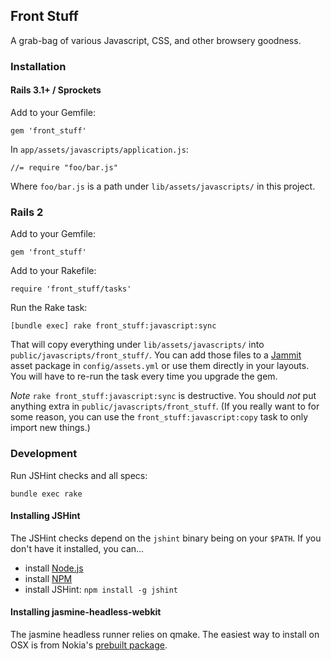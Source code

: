 ## Front Stuff

A grab-bag of various Javascript, CSS, and other browsery goodness.

### Installation

#### Rails 3.1+ / Sprockets

Add to your Gemfile:

    gem 'front_stuff'

In `app/assets/javascripts/application.js`:

    //= require "foo/bar.js"

Where `foo/bar.js` is a path under `lib/assets/javascripts/` in this project.

### Rails 2

Add to your Gemfile:

    gem 'front_stuff'

Add to your Rakefile:

    require 'front_stuff/tasks'

Run the Rake task:

    [bundle exec] rake front_stuff:javascript:sync

That will copy everything under `lib/assets/javascripts/` into
`public/javascripts/front_stuff/`. You can add those files to a [Jammit](https://github.com/documentcloud/jammit) asset
package in `config/assets.yml` or use them directly in your layouts. You will
have to re-run the task every time you upgrade the gem.

*Note* `rake front_stuff:javascript:sync` is destructive. You should *not* put
anything extra in `public/javascripts/front_stuff`. (If you really want to for
some reason, you can use the `front_stuff:javascript:copy` task to only
import new things.)

### Development

Run JSHint checks and all specs:

    bundle exec rake

#### Installing JSHint

The JSHint checks depend on the `jshint` binary being on your `$PATH`. If you
don't have it installed, you can...

 * install [Node.js](http://nodejs.org/)
 * install [NPM](http://npmjs.org/)
 * install JSHint: `npm install -g jshint`

#### Installing jasmine-headless-webkit

The jasmine headless runner relies on qmake.
The easiest way to install on OSX is from Nokia's
[prebuilt package](http://get.qt.nokia.com/qt/source/qt-mac-opensource-4.7.4.dmg).
